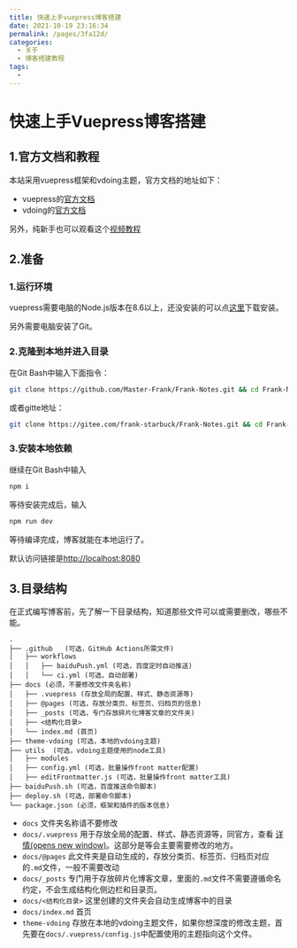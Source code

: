 ```yaml
---
title: 快速上手vuepress博客搭建
date: 2021-10-19 23:16:34
permalink: /pages/3fa12d/
categories:
  - 关于
  - 博客搭建教程
tags:
  - 
---
```

# 快速上手Vuepress博客搭建

## 1.官方文档和教程

本站采用vuepress框架和vdoing主题，官方文档的地址如下：

- vuepress的[官方文档](https://vuepress.vuejs.org/zh/theme/)
- vdoing的[官方文档](https://doc.xugaoyi.com/pages/a2f161)

另外，纯新手也可以观看这个[视频教程](https://www.bilibili.com/video/BV17t41177cr)

## 2.准备

### 1.运行环境

vuepress需要电脑的Node.js版本在8.6以上，还没安装的可以点[这里](https://nodejs.org/en/)下载安装。

另外需要电脑安装了Git。

### 2.克隆到本地并进入目录

在Git Bash中输入下面指令：

```sh
git clone https://github.com/Master-Frank/Frank-Notes.git && cd Frank-Notes
```

或者gitte地址：

```sh
git clone https://gitee.com/frank-starbuck/Frank-Notes.git && cd Frank-Notes
```

### 3.安装本地依赖

继续在Git Bash中输入

```sh
npm i
```

等待安装完成后，输入

```sh
npm run dev
```

等待编译完成，博客就能在本地运行了。

默认访问链接是<http://localhost:8080>

## 3.目录结构

在正式编写博客前，先了解一下目录结构，知道那些文件可以或需要删改，哪些不能。

```
.
├── .github   (可选，GitHub Actions所需文件)
│   ├── workflows
│   │   ├── baiduPush.yml (可选，百度定时自动推送)
│   │   └── ci.yml (可选，自动部署)
├── docs (必须，不要修改文件夹名称)
│   ├── .vuepress (存放全局的配置、样式、静态资源等)
│   ├── @pages (可选，存放分类页、标签页、归档页的信息)
│   ├── _posts (可选，专门存放碎片化博客文章的文件夹)
│   ├── <结构化目录>
│   └── index.md (首页)
├── theme-vdoing (可选，本地的vdoing主题)
├── utils  (可选，vdoing主题使用的node工具)
│   ├── modules
│   ├── config.yml (可选，批量操作front matter配置)
│   ├── editFrontmatter.js (可选，批量操作front matter工具)
├── baiduPush.sh (可选，百度推送命令脚本)
├── deploy.sh (可选，部署命令脚本)
└── package.json (必须，框架和插件的版本信息)
```

- `docs` 文件夹名称请不要修改
- `docs/.vuepress` 用于存放全局的配置、样式、静态资源等，同官方，查看 [详情(opens new window)](https://vuepress.vuejs.org/zh/guide/directory-structure.html#目录结构)。这部分是等会主要需要修改的地方。
- `docs/@pages` 此文件夹是自动生成的，存放分类页、标签页、归档页对应的`.md`文件，一般不需要改动
- `docs/_posts` 专门用于存放碎片化博客文章，里面的`.md`文件不需要遵循命名约定，不会生成结构化侧边栏和目录页。
- `docs/<结构化目录>` 这里创建的文件夹会自动生成博客中的目录
- `docs/index.md` 首页
- `theme-vdoing` 存放在本地的vdoing主题文件，如果你想深度的修改主题，首先要在`docs/.vuepress/config.js`中配置使用的主题指向这个文件。

